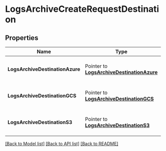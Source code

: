 # LogsArchiveCreateRequestDestination

## Properties

| Name                            | Type                                                                         | Description                           | Notes |
| ------------------------------- | ---------------------------------------------------------------------------- | ------------------------------------- | ----- |
| **LogsArchiveDestinationAzure** | Pointer to [**LogsArchiveDestinationAzure**](LogsArchiveDestinationAzure.md) | A pointer to the appropriate element. |
| **LogsArchiveDestinationGCS**   | Pointer to [**LogsArchiveDestinationGCS**](LogsArchiveDestinationGCS.md)     | A pointer to the appropriate element. |
| **LogsArchiveDestinationS3**    | Pointer to [**LogsArchiveDestinationS3**](LogsArchiveDestinationS3.md)       | A pointer to the appropriate element. |

[[Back to Model list]](../README.md#documentation-for-models) [[Back to API list]](../README.md#documentation-for-api-endpoints) [[Back to README]](../README.md)
